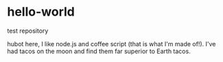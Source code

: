 # hello-world
test repository

hubot here, I like node.js and coffee script (that is what I'm made of!).
I've had tacos on the moon and find them far superior to Earth tacos.
